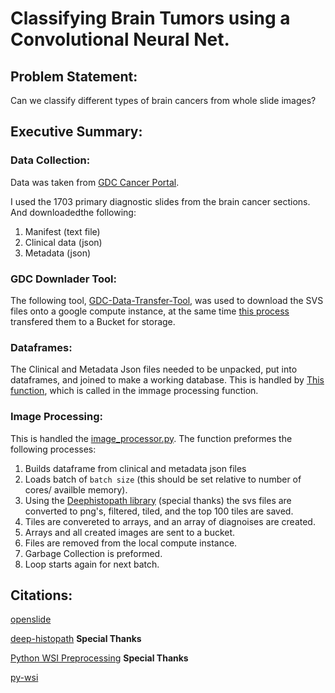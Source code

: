 # Classifying Brain Tumors using a Convolutional Neural Net.

## Problem Statement:

Can we classify different types of brain cancers from whole slide images?

## Executive Summary:

### Data Collection: 

Data was taken from [GDC Cancer Portal](https://gdc.cancer.gov/). 

I used the 1703 primary diagnostic slides from the brain cancer sections. And downloadedthe following:

1. Manifest (text file)
1. Clinical data (json)
1. Metadata (json)

### GDC Downlader Tool:

The following tool, [GDC-Data-Transfer-Tool](https://gdc.cancer.gov/access-data/gdc-data-transfer-tool), was used to download the SVS files onto a google compute instance, at the same time [this process](./cloud-scripts/continous_transfer_to_bucket.py) transfered them to a Bucket for storage. 

### Dataframes:

The Clinical and Metadata Json files needed to be unpacked, put into dataframes, and joined to make a working database.  This is handled by [This function](./cloud-scripts/build_database.py), which is called in the immage processing function.

### Image Processing:

This is handled the [image_processor.py](./cloud-scripts/image_processor.py). The function preformes the following processes:

1. Builds dataframe from clinical and metadata json files
1. Loads batch of `batch size` (this should be set relative to number of cores/ availble memory). 
1. Using the [Deephistopath library](https://github.com/CODAIT/deep-histopath) (special thanks) the svs files are converted to png's, filtered, tiled, and the top 100 tiles are saved.  
1. Tiles are convereted to arrays, and an array of diagnoises are created. 
1. Arrays and all created images are sent to a bucket.
1. Files are removed from the local compute instance.
1. Garbage Collection is preformed.
1. Loop starts again for next batch.




## Citations:

[openslide](https://openslide.org/)

[deep-histopath](https://github.com/CODAIT/deep-histopath) **Special Thanks**

[Python WSI Preprocessing](https://github.com/deroneriksson/python-wsi-preprocessing) **Special Thanks**

[py-wsi](https://github.com/ysbecca/py-wsi)





